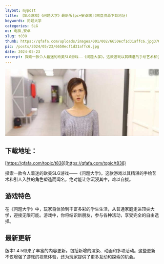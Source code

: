 ```yaml
---
layout: mypost
title: 【SLG游戏】《问题大学》最新版[pc+安卓端](网盘资源下载地址)
keywords: 问题大学
categories: SLG
os: 电脑,安卓
slug: t838
thumb: https://qfafa.com/uploads/images/001/002/6650ecf1d31affc6.jpg370x280.jpg
pic: /posts/2024/05/23/6650ecf1d31affc6.jpg
date: 2024-05-23
excerpt: 探索一款令人着迷的欧美SLG游戏——《问题大学》。这款游戏以其精湛的手绘艺术和引人入胜的角色塑造而闻名，绝对能让你沉浸其中，难以自拔。
---
```


![问题大学](/posts/2024/05/23/6650ecf1d31affc6.jpg)

## 下载地址：

[https://qfafa.com/topic/t838](https://qfafa.com/topic/t838)

探索一款令人着迷的欧美SLG游戏——《问题大学》。这款游戏以其精湛的手绘艺术和引人入胜的角色塑造而闻名，绝对能让你沉浸其中，难以自拔。

## 游戏特色

在《问题大学》中，玩家将体验到丰富多彩的学生生活，从普通家庭走进顶尖大学，迎接无限可能。游戏中，你将结识新朋友，参与各种活动，享受完全的自由选择。

## 最新更新

版本1.4.5带来了丰富的内容更新，包括新增的渲染、动画和多项活动。这些更新不仅增强了游戏的视觉体验，还为玩家提供了更多互动和探索的机会。